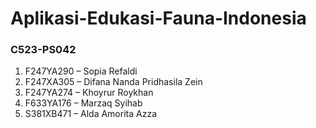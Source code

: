 # Aplikasi-Edukasi-Fauna-Indonesia

### C523-PS042
1. F247YA290 – Sopia Refaldi 
2. F247XA305 – Difana Nanda Pridhasila Zein 
3. F247YA274 – Khoyrur Roykhan 
4. F633YA176 – Marzaq Syihab 
5. S381XB471 – Alda Amorita Azza 
